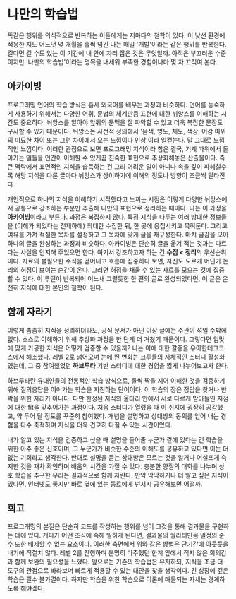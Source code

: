 # 나만의 학습법

똑같은 행위를 의식적으로 반복하는 이들에게는 저마다의 철학이 있다. 이 낯선 환경에 적응한 지도 어느덧 몇 개월을 훌쩍 넘긴 나는 매일 '개발'이라는 같은 행위를 반복한다. 길다면 길 수도 있는 이 기간에 내 안에 자리 잡은 것은 무엇일까. 아직은 부끄러운 수준이지만 '나만의 학습법'이라는 명목을 내세워 부족한 경험이나마 몇 자 끄적여 본다.

## 아카이빙

프로그래밍 언어의 학습 방식은 흡사 외국어를 배우는 과정과 비슷하다. 언어를 능숙하게 사용하기 위해서는 다양한 어휘, 문법의 체계만큼 표현에 대한 뉘앙스를 이해하는 시간도 중요하다. 뉘앙스를 알아야 앞뒤의 문맥을 잘 파악할 수 있고 더욱 복잡한 문장도 구사할 수 있기 때문이다. 뉘앙스는 사전적 정의에서 '음색, 명도, 채도, 색상, 어감 따위의 미묘한 차이 또는 그런 차이에서 오는 느낌이나 인상'이라 일컫는다. 말 그대로 느낌적인 느낌이다. 이러한 관점으로 보면 프로그래밍 지식이라 함은 결국, 기계 따위에서 돌아가는 일들을 인간이 이해할 수 있게끔 친숙한 표현으로 추상화해놓은 산출물이다. 즉 큰 맥락에서 표면적인 지식을 습득하는 건 그리 어려운 일이 아니나 속을 깊이 파헤칠수록 해당 지식을 다룬 글마다 뉘앙스가 상이하기에 이해의 정도나 방향이 조금씩 달라진다.

개인적으로 하나의 지식을 이해하기 시작했다고 느끼는 시점은 이렇게 다양한 뉘앙스에서 공통으로 강조하는 부분만 추출해 나만의 표현으로 정리하는 때이다. 나는 이 과정을 **아카이빙**이라고 부른다. 과정은 복잡하지 않다. 특정 지식을 다루는 여러 방대한 정보들을 (이해가 되었다는 전제하에) 최대한 수집한 뒤, 한 곳에 응집시키고 묵혀둔다. 그리고 여유를 가져 적절한 목차를 설정하고 그 목차에 맞게 글을 재구성한다. 마치 글감을 모아 하나의 글을 완성하는 과정과 비슷하다. 아카이빙은 단순히 글을 옮겨 적는 것과는 다르다는 사실을 인지해 주었으면 한다. 여기서 강조하고자 하는 건 **수집 < 정리**의 우선순위이다. 자료의 불필요한 수식을 걷어내고 흐름에 집중하다 보면, 자신도 모르게 어딘가 논리의 허점이 보이는 순간이 온다. 그러면 허점을 채울 수 있는 자료를 모으는 것에 집중할 수 있다. 이 루틴이 반복되어 어느새 그럴듯한 한 편의 글로 완성되었다면, 이 글은 온전히 지식에 대한 본인의 철학이 된다.

## 함께 자라기

이렇게 촘촘히 지식을 정리하더라도, 공식 문서가 아닌 이상 글에는 주관이 섞일 수밖에 없다. 스스로 이해하기 위해 추상화 과정을 한 단계 더 거쳤기 때문이다. 그렇다면 입맛에 맞게 가공한 지식은 어떻게 검증할 수 있을까? 나는 이에 대한 갈증을 우아한테크코스에서 해소했다. 레벨 2로 넘어오며 눈에 띈 변화는 크루들의 자체적인 스터디 활성화였는데, 그 중 참여했었던 **하브루타** 기반 스터디에 대한 경험을 짧게 나누어보고자 한다.

하브루타란 유대인들의 전통적인 학습 방식으로, 둘씩 짝을 지어 이해한 것을 검증하기 위해 질의응답을 이어가는 학습을 지칭하는 단어이다. 이 학습의 장은 정답을 찾거나 반박을 위한 자리가 아니다. 다만 한정된 지식의 울타리 안에서 서로 다르게 받아들인 지점에 대한 fit을 맞추어가는 과정이다. 처음 스터디가 열렸을 때 이 취지에 굉장히 공감했고, 약 두어 달 정도를 꾸준히 참여했다. 개념을 설명하고 상대방의 동의를 얻어 내는 경험을 다수 축적하며 지식을 더욱 견고히 다질 수 있는 시간이었다.

내가 알고 있는 지식을 검증하고 싶을 때 설명을 들어줄 누군가 곁에 있다는 건 학습을 위한 아주 좋은 신호이며, 그 누군가가 비슷한 수준의 이해도를 공유하고 있다면 이는 더없는 기회라고 생각한다. 반대로 설명을 듣는 상대방은 모르는 것을 알거나 어설프게 숙지한 것을 재차 확인하며 배움의 시간을 가질 수 있다. 충분한 양질의 대화를 나누며 상호 학습을 추구한 우리는 결과적으로 함께 자란다. 만약 막막하거나 더 알고 싶은 지식이 있다면, 인터넷도 좋지만 바로 옆에 있는 동료에게 넌지시 공유해보면 어떨까.

## 회고

프로그래밍의 본질은 단순히 코드를 작성하는 행위를 넘어 그것을 통해 결과물을 구현하는 데에 있다. 게다가 어떤 조직에 속해 일하게 된다면, 결과물의 퀄리티만큼 일정의 준수 또한 배제할 수 없는 요소이다. 이러한 측면에서 위와 같은 방법은 단기간에 아웃풋을 내기에 적절치 않다. 레벨 2를 진행하며 분명히 마주했던 한계 앞에서 적지 않은 회의감과 함께 보완의 필요성을 느꼈다. 앞으로는 기존의 학습법은 유지하되, 지식을 조금 더 도구의 관점으로 바라보며 빠르게 적용할 수 있는 대안을 찾을 생각이다. 긴 성장에 깊은 학습은 필수 불가결이다. 하지만 학습을 위한 학습으로 이론에 매몰되는 자세는 경계하도록 해야겠다.
